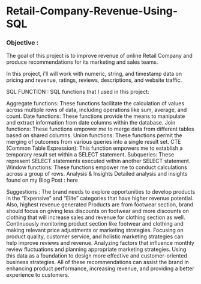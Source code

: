 # Retail-Company-Revenue-Using-SQL

### Objective :
The goal of this project is to improve revenue of online Retail Company and produce recommendations for its marketing and sales teams.

In this project, i’ll will work with numeric, string, and timestamp data on pricing and revenue, ratings, reviews, descriptions, and website traffic.

SQL FUNCTION :
SQL functions that I used in this project:

Aggregate functions: These functions facilitate the calculation of values across multiple rows of data, including operations like sum, average, and count.
Date functions: These functions provide the means to manipulate and extract information from date columns within the database.
Join functions: These functions empower me to merge data from different tables based on shared columns.
Union functions: These functions permit the merging of outcomes from various queries into a single result set.
CTE (Common Table Expression): This function empowers me to establish a temporary result set within a SELECT statement.
Subqueries: These represent SELECT statements executed within another SELECT statement.
Window functions: These functions empower me to conduct calculations across a group of rows.
Analysis & Insights
Detailed analysis and insights found on my Blog Post : here

Suggestions :
The brand needs to explore opportunities to develop products in the “Expensive” and “Elite” categories that have higher revenue potential.
Also, highest revenue generated Products are from footwear section, brand should focus on giving less discounts on footwear and more discounts on clothing that will increase sales and revenue for clothing section as well.
Continuously monitoring product section like footwear and clothing and making relevant price adjustments or marketing strategies.
Focusing on product quality, customer service, and holistic marketing strategies can help improve reviews and revenue.
Analyzing factors that influence monthly review fluctuations and planning appropriate marketing strategies.
Using this data as a foundation to design more effective and customer-oriented business strategies.
All of these recommendations can assist the brand in enhancing product performance, increasing revenue, and providing a better experience to customers.
